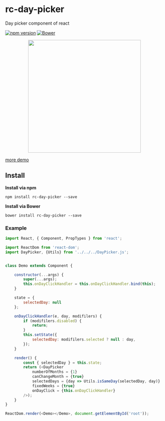 # rc-day-picker
Day picker component of react

[![npm version](https://img.shields.io/npm/v/rc-day-picker.svg?style=flat-square)](https://www.npmjs.com/package/rc-day-picker)
[![Bower](https://img.shields.io/bower/v/rc-day-picker.svg?style=flat-square)](http://bower.io/search/?q=react-day-picker)

<p align="center">
	<img width="359" src="http://sadpig1993.com/rc-day-picker/docs/images/A193E80D-7103-4198-B382-4FB1C93630C4.png" alt="">
</p>



[more demo](http://sadpig1993.com/rc-day-picker/examples/)


## Install

**Install via npm**

```
npm install rc-day-picker --save
```

**Install via Bower**

```
bower install rc-day-picker --save
```

### Example

```javascript
import React, { Component, PropTypes } from 'react';

import ReactDom from 'react-dom';
import DayPicker, {Utils} from '../../../DayPicker.js';


class Demo extends Component {

	constructor(...args) {
		super(...args);
		this.onDayClickHandler = this.onDayClickHandler.bind(this);
	}

	state = {
		selectedDay: null
	};

	onDayClickHandler(e, day, modifilers) {
		if (modifilers.disabled) {
			return;
		}
		this.setState({
	    	selectedDay: modifilers.selected ? null : day,
	    });
	}

	render() {
		const { selectedDay } = this.state;
		return (<DayPicker 
			numberOfMonths = {1} 
			canChangeMonth = {true} 
			selectedDays = {day => Utils.isSameDay(selectedDay, day)}
			fixedWeeks = {true}
			onDayClick = {this.onDayClickHandler}
		/>);
	}
}

ReactDom.render(<Demo></Demo>, document.getElementById('root'));
```